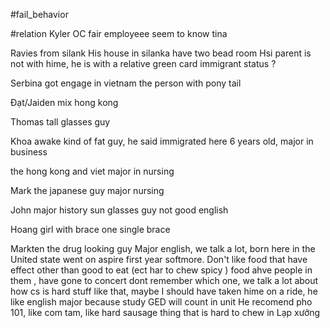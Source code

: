 #fail_behavior 


#relation 
Kyler 
 OC fair employeee seem to know tina 
 
 Ravies from silank
 His house in silanka have two bead room 
 Hsi parent is not with hime, he is with a relative green card immigrant status ? 

Serbina got engage in vietnam the person with pony tail

Đạt/Jaiden mix  hong kong 

Thomas tall glasses guy 


Khoa awake kind of fat guy, he said immigrated here 6 years old, major in business 

 the hong kong and viet major in nursing 

Mark the japanese guy major nursing

John major history sun glasses guy not good english 




Hoang girl with brace one single brace 



Markten  the drug looking guy  Major english, we talk a lot, born here in the United state went on aspire first year softmore. Don't like food that have effect other than good to eat (ect har to chew spicy ) food ahve people in them , have gone to concert dont remember which one, we talk a lot about how cs is hard stuff like that, maybe I should have taken hime on a ride, he like english major because study GED will count in unit 
He recomend pho 101,  like com tam, like hard sausage thing that is hard to chew in  Lạp xưởng